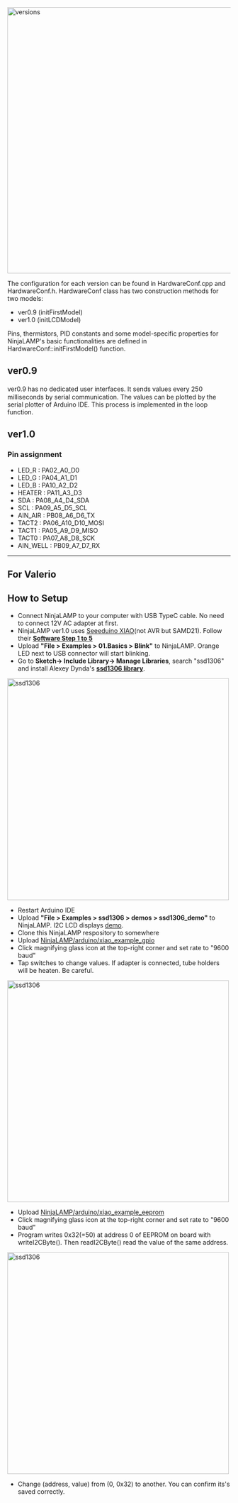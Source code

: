 <img src="https://raw.githubusercontent.com/hisashin/NinjaLAMP/master/images/versions.png" alt="versions" width="600">

The configuration for each version can be found in HardwareConf.cpp and HardwareConf.h.
HardwareConf class has two construction methods for two models:

* ver0.9 (initFirstModel)
* ver1.0 (initLCDModel)

Pins, thermistors, PID constants and some model-specific properties for NinjaLAMP's basic functionalities are defined in HardwareConf::initFirstModel() function.

## ver0.9

ver0.9 has no dedicated user interfaces. It sends values every 250　milliseconds by serial communication.
The values can be plotted by the serial plotter of Arduino IDE. This process is implemented in the loop function.

## ver1.0

### Pin assignment

* LED_R : PA02_A0_D0
* LED_G : PA04_A1_D1
* LED_B : PA10_A2_D2
* HEATER : PA11_A3_D3
* SDA : PA08_A4_D4_SDA
* SCL : PA09_A5_D5_SCL
* AIN_AIR : PB08_A6_D6_TX
* TACT2 : PA06_A10_D10_MOSI
* TACT1 : PA05_A9_D9_MISO
* TACT0 : PA07_A8_D8_SCK
* AIN_WELL : PB09_A7_D7_RX

---
**For Valerio**
---

## How to Setup

* Connect NinjaLAMP to your computer with USB TypeC cable. No need to connect 12V AC adapter at first.
* NinjaLAMP ver1.0 uses [Seeeduino XIAO](https://wiki.seeedstudio.com/Seeeduino-XIAO/)(not AVR but SAMD21). Follow their **[Software Step 1 to 5](https://wiki.seeedstudio.com/Seeeduino-XIAO/#software)**
* Upload **"File > Examples > 01.Basics > Blink"** to NinjaLAMP. Orange LED next to USB connector will start blinking.
* Go to **Sketch-> Include Library-> Manage Libraries**, search "ssd1306" and install Alexey Dynda's **[ssd1306 library](https://github.com/lexus2k/ssd1306)**.

<img src="https://raw.githubusercontent.com/hisashin/NinjaLAMP/master/images/ssd1306.png" alt="ssd1306" width="500">

* Restart Arduino IDE
* Upload **"File > Examples > ssd1306 > demos > ssd1306_demo"** to NinjaLAMP. I2C LCD displays [demo](https://github.com/lexus2k/ssd1306/blob/master/examples/demos/ssd1306_demo/ssd1306_demo.ino).
* Clone this NinjaLAMP respository to somewhere
* Upload [NinjaLAMP/arduino/xiao_example_gpio](https://github.com/hisashin/NinjaLAMP/tree/master/arduino/xiao_example_gpio)
* Click magnifying glass icon at the top-right corner and set rate to "9600 baud"
* Tap switches to change values. If adapter is connected, tube holders will be heaten. Be careful.

<img src="https://raw.githubusercontent.com/hisashin/NinjaLAMP/master/images/xiao_example_gpio.png" alt="ssd1306" width="500">

* Upload [NinjaLAMP/arduino/xiao_example_eeprom](https://github.com/hisashin/NinjaLAMP/tree/master/arduino/xiao_example_eeprom)
* Click magnifying glass icon at the top-right corner and set rate to "9600 baud"
* Program writes 0x32(=50) at address 0 of EEPROM on board with writeI2CByte(). Then readI2CByte() read the value of the same address.

<img src="https://raw.githubusercontent.com/hisashin/NinjaLAMP/master/images/xiao_example_eeprom.png" alt="ssd1306" width="500">

* Change (address, value) from (0, 0x32) to another. You can confirm its's saved correctly.

